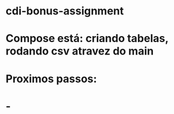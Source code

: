 # cdi-bonus-assignment

# Compose está: criando tabelas, rodando csv atravez do main
# Proximos passos:
# - 